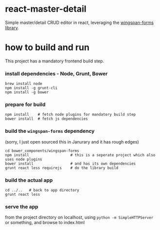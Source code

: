 react-master-detail
===================

Simple master/detail CRUD editor in react, leveraging the [wingspan-forms library](https://github.com/wingspan/wingspan-forms).

# how to build and run

This project has a mandatory frontend build step.

### install dependencies - Node, Grunt, Bower

    brew install node
    npm install -g grunt-cli
    npm install -g bower

### prepare for build

    npm install    # fetch node plugins for mandatory build step
    bower install  # fetch js dependencies

### build the `wingspan-forms` dependency
(sorry, I just open sourced this in Janurary and it has rough edges)

    cd bower_components/wingspan-forms
    npm install                   # this is a seperate project which also uses node plugins
    bower install                 # and has its own dependencies
    grunt react less requirejs    # do the library build

### build the actual app

    cd ../..   # back to app directory
    grunt react less

### serve the app
from the project directory on localhost, using `python -m SimpleHTTPServer` or something, and browse to index.html


